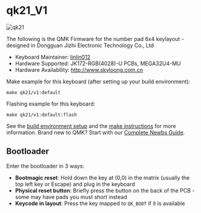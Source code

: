 # qk21_V1

![qk21](https://i.imgur.com/d65CJC5h.jpg)

The following is the QMK Firmware for the number pad 6x4 keylayout - designed in Dongguan Jizhi Electronic Technology Co., Ltd

* Keyboard Maintainer: [linlin012](https://github.com/linlin012)
* Hardware Supported: JK172-RGB(4028)-U PCBs, MEGA32U4-MU 
* Hardware Availability: http://www.skyloong.com.cn

Make example for this keyboard (after setting up your build environment):

    make qk21/v1:default

Flashing example for this keyboard:

    make qk21/v1:default:flash

See the [build environment setup](https://docs.qmk.fm/#/getting_started_build_tools) and the [make instructions](https://docs.qmk.fm/#/getting_started_make_guide) for more information. Brand new to QMK? Start with our [Complete Newbs Guide](https://docs.qmk.fm/#/newbs).

## Bootloader

Enter the bootloader in 3 ways:

* **Bootmagic reset**: Hold down the key at (0,0) in the matrix (usually the top left key or Escape) and plug in the keyboard
* **Physical reset button**: Briefly press the button on the back of the PCB - some may have pads you must short instead
* **Keycode in layout**: Press the key mapped to `QK_BOOT` if it is available
